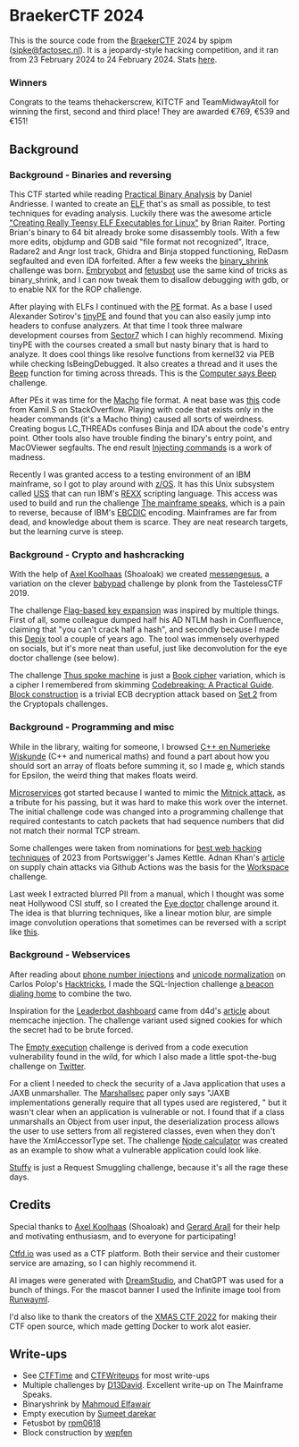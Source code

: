# BraekerCTF 2024

This is the source code from the [BraekerCTF](https://ctftime.org/event/2181) 2024 by spipm (sipke@factosec.nl). It is a jeopardy-style hacking competition, and it ran from 23 February 2024 to 24 February 2024. Stats [here](./stats.md).

### Winners

Congrats to the teams thehackerscrew, KITCTF and TeamMidwayAtoll for winning the first, second and third place! They are awarded €769, €539 and €151!

## Background

### Background - Binaries and reversing

This CTF started while reading [Practical Binary Analysis](https://practicalbinaryanalysis.com/) by Daniel Andriesse. I wanted to create an [ELF](https://en.wikipedia.org/wiki/Executable_and_Linkable_Format) that's as small as possible, to test techniques for evading analysis. Luckily there was the awesome article ["Creating Really Teensy ELF Executables for Linux"](https://www.muppetlabs.com/~breadbox/software/tiny/teensy.html) by Brian Raiter. Porting Brian's binary to 64 bit already broke some disassembly tools. With a few more edits, objdump and GDB said "file format not recognized", ltrace, Radare2 and Angr lost track, Ghidra and Binja stopped functioning, ReDasm segfaulted and even IDA forfeited. After a few weeks the [binary_shrink](./challenges/binaries-reversing/binary-shrink/) challenge was born. [Embryobot](./challenges/binaries-reversing/embryobot/) and [fetusbot](./challenges/binaries-reversing/fetusbot/) use the same kind of tricks as binary_shrink, and I can now tweak them to disallow debugging with gdb, or to enable NX for the ROP challenge.

After playing with ELFs I continued with the [PE](https://en.wikipedia.org/wiki/Portable_Executable) format. As a base I used Alexander Sotirov's [tinyPE](http://www.phreedom.org/research/tinype/) and found that you can also easily jump into headers to confuse analyzers. At that time I took three malware development courses from [Sector7](https://institute.sektor7.net/red-team-operator-malware-development-essentials) which I can highly recommend. Mixing tinyPE with the courses created a small but nasty binary that is hard to analyze. It does cool things like resolve functions from kernel32 via PEB while checking IsBeingDebugged. It also creates a thread and it uses the [Beep](https://www.bleepingcomputer.com/news/security/new-stealthy-beep-malware-focuses-heavily-on-evading-detection/) function for timing across threads. This is the [Computer says Beep](./challenges/binaries-reversing/computer-says-beep/) challenge.

After PEs it was time for the [Macho](https://en.wikipedia.org/wiki/Mach-O) file format. A neat base was [this](https://stackoverflow.com/questions/32453849/minimal-mach-o-64-binary) code from Kamil.S on StackOverflow. Playing with code that exists only in the header commands (it's a Macho thing) caused all sorts of weirdness. Creating bogus LC_THREADs confuses Binja and IDA about the code's entry point. Other tools also have trouble finding the binary's entry point, and MacOViewer segfaults. The end result [Injecting commands](./challenges/binaries-reversing/injecting-commands/) is a work of madness.

Recently I was granted access to a testing environment of an IBM mainframe, so I got to play around with [z/OS](https://nl.wikipedia.org/wiki/Z/OS). It has this Unix subsystem called [USS](https://en.wikipedia.org/wiki/UNIX_System_Services) that can run IBM's [REXX](https://www.ibm.com/docs/en/zos/2.1.0?topic=guide-learning-rexx-language) scripting language. This access was used to build and run the challenge [The mainframe speaks](./challenges/binaries-reversing/the-mainframe-speaks), which is a pain to reverse, because of IBM's [EBCDIC](https://en.wikipedia.org/wiki/EBCDIC) encoding. Mainframes are far from dead, and knowledge about them is scarce. They are neat research targets, but the learning curve is steep.

### Background - Crypto and hashcracking

With the help of [Axel Koolhaas](https://axelkoolhaas.com/) (Shoaloak) we created [messengesus](./challenges/crypto-hashcracking/messengesus), a variation on the clever [babypad](https://ctftime.org/writeup/17069) challenge by plonk from the TastelessCTF 2019. 

The challenge [Flag-based key expansion](./challenges/crypto-hashcracking/flag-based-key-expansion/) was inspired by multiple things. First of all, some colleague dumped half his AD NTLM hash in Confluence, claiming that "you can't crack half a hash", and secondly because I made this [Depix](https://github.com/spipm/Depix) tool a couple of years ago. The tool was immensely overhyped on socials, but it's more neat than useful, just like deconvolution for the eye doctor challenge (see below). 

The challenge [Thus spoke machine](./challenges/crypto-hashcracking/thus-spoke-machine) is just a [Book cipher](https://en.wikipedia.org/wiki/Book_cipher) variation, which is a cipher I remembered from skimming [Codebreaking: A Practical Guide](https://codebreaking-guide.com/). [Block construction](./challenges/crypto-hashcracking/block-construction) is a trivial ECB decryption attack based on [Set 2](https://cryptopals.com/sets/2) from the Cryptopals challenges.

### Background - Programming and misc

While in the library, waiting for someone, I browsed [C++ en Numerieke Wiskunde](https://www.bol.com/nl/nl/p/c-en-numerieke-wiskunde/9200000063055974/) (C++ and numerical maths) and found a part about how you should sort an array of floats before summing it, so I made [e](./challenges/programming-misc/e/), which stands for Epsilon, the weird thing that makes floats weird.

[Microservices](./challenges/programming-misc/microservices) got started because I wanted to mimic the [Mitnick attack](http://wiki.cas.mcmaster.ca/index.php/The_Mitnick_attack), as a tribute for his passing, but it was hard to make this work over the internet. The initial challenge code was changed into a programming challenge that required contestants to catch packets that had sequence numbers that did not match their normal TCP stream.

Some challenges were taken from nominations for [best web hacking techniques](https://portswigger.net/research/top-10-web-hacking-techniques-of-2023-nominations-open) of 2023 from Portswigger's James Kettle. Adnan Khan's [article](https://adnanthekhan.com/2023/12/20/one-supply-chain-attack-to-rule-them-all/) on supply chain attacks via Github Actions was the basis for the [Workspace](./challenges/programming-misc/workspace/) challenge.

Last week I extracted blurred PII from a manual, which I thought was some neat Hollywood CSI stuff, so I created the [Eye doctor](./challenges/programming-misc/eye-doctor/) challenge around it. The idea is that blurring techniques, like a linear motion blur, are simple image convolution operations that sometimes can be reversed with a script like
[this](https://github.com/opencv/opencv/blob/3.2.0/samples/python/deconvolution.py).

### Background - Webservices

After reading about [phone number injections](https://book.hacktricks.xyz/pentesting-web/phone-number-injections) and [unicode normalization](https://book.hacktricks.xyz/pentesting-web/unicode-injection/unicode-normalization) on Carlos Polop's [Hacktricks](https://book.hacktricks.xyz/welcome/readme), I made the SQL-Injection challenge [a beacon dialing home](./challenges/webservices/a-beacon-dialing-home) to combine the two.

Inspiration for the [Leaderbot dashboard](./challenges/webservices/leaderbot-dashboard/) came from d4d's [article](https://btlfry.gitlab.io/notes/posts/memcached-command-injections-at-pylibmc/) about memcache injection. The challenge variant used signed cookies for which the secret had to be brute forced.

The [Empty execution](./challenges/webservices/empty-execution/) challenge is derived from a code execution vulnerability found in the wild, for which I also made a little spot-the-bug challenge on [Twitter](https://twitter.com/spibblez/status/1203295533584060418).

For a client I needed to check the security of a Java application that uses a JAXB unmarshaller. The [Marshallsec](https://github.com/mbechler/marshalsec) paper only says "JAXB implementations generally require that all types used are registered, " but it wasn't clear when an application is vulnerable or not. I found that if a class unmarshalls an Object from user input, the deserialization process allows the user to use setters from all registered classes, even when they don't have the XmlAccessorType set. The challenge [Node calculator](./challenges/webservices/node-calculator) was created as an example to show what a vulnerable application could look like.

[Stuffy](./challenges/webservices/stuffy/) is just a Request Smuggling challenge, because it's all the rage these days.

## Credits

Special thanks to [Axel Koolhaas](https://axelkoolhaas.com/) (Shoaloak) and [Gerard Arall](https://twitter.com/gerardarall) for their help and motivating enthusiasm, and to everyone for participating!

[Ctfd.io](https://www.ctfd.io/) was used as a CTF platform. Both their service and their customer service are amazing, so I can highly recommend it.

AI images were generated with [DreamStudio](https://beta.dreamstudio.ai/), and ChatGPT was used for a bunch of things. For the mascot banner I used the Infinite image tool from [Runwayml](https://app.runwayml.com).

I'd also like to thank the creators of the [XMAS CTF 2022](https://gitlab.com/hecarii-tuica-si-paunii/x-mas-ctf-2022-challenges/-/tree/main/) for making their CTF open source, which made getting Docker to work alot easier.

## Write-ups

- See [CTFTime](https://ctftime.org/event/2181) and [CTFWriteups](https://ctfwriteups.org/ctfs/65da3062ae8e3021f3d0612a) for most write-ups
- Multiple challenges by [D13David](https://github.com/D13David/ctf-writeups/blob/main/braekerctf24/README.md). Excellent write-up on The Mainframe Speaks.
- Binaryshrink by [Mahmoud Elfawair](https://mahmoudelfawair.medium.com/breakerctf-24-binaryshrink-4cc9feae0259)
- Empty execution by [Sumeet darekar](https://noobstain.medium.com/braekerctf-2024-243144d2a29e)
- Fetusbot by [rpm0618](https://gist.github.com/rpm0618/d873e9685f723b1b8f1bbdd490739377)
- Block construction by [wepfen](https://wepfen.github.io/posts/block_construction/)
